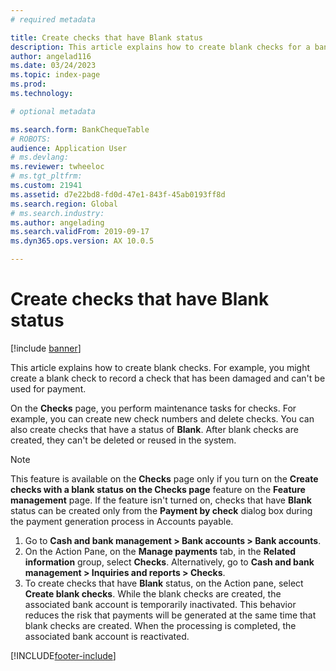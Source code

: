 ```yaml
---
# required metadata

title: Create checks that have Blank status 
description: This article explains how to create blank checks for a bank account. 
author: angelad116
ms.date: 03/24/2023
ms.topic: index-page
ms.prod: 
ms.technology: 

# optional metadata

ms.search.form: BankChequeTable
# ROBOTS: 
audience: Application User
# ms.devlang: 
ms.reviewer: twheeloc
# ms.tgt_pltfrm: 
ms.custom: 21941
ms.assetid: d7e22bd8-fd0d-47e1-843f-45ab0193ff8d
ms.search.region: Global
# ms.search.industry: 
ms.author: angelading
ms.search.validFrom: 2019-09-17
ms.dyn365.ops.version: AX 10.0.5

---
```


# Create checks that have Blank status

[!include [banner](../includes/banner.md)]

This article explains how to create blank checks. For example, you might create a blank check to record a check that has been damaged and can't be used for payment.

On the **Checks** page, you perform maintenance tasks for checks. For example, you can create new check numbers and delete checks. You can also create checks that have a status of **Blank**. After blank checks are created, they can't be deleted or reused in the system.

> [!NOTE]
> This feature is available on the **Checks** page only if you turn on the **Create checks with a blank status on the Checks page** feature on the **Feature management** page. If the feature isn't turned on, checks that have **Blank** status can be created only from the **Payment by check** dialog box during the payment generation process in Accounts payable.

1. Go to **Cash and bank management \> Bank accounts \> Bank accounts**. 
2. On the Action Pane, on the **Manage payments** tab, in the **Related information** group, select **Checks**. Alternatively, go to **Cash and bank management \> Inquiries and reports \> Checks**.
3. To create checks that have **Blank** status, on the Action pane, select **Create blank checks**. While the blank checks are created, the associated bank account is temporarily inactivated. This behavior reduces the risk that payments will be generated at the same time that blank checks are created. When the processing is completed, the associated bank account is reactivated.


[!INCLUDE[footer-include](../../includes/footer-banner.md)]
